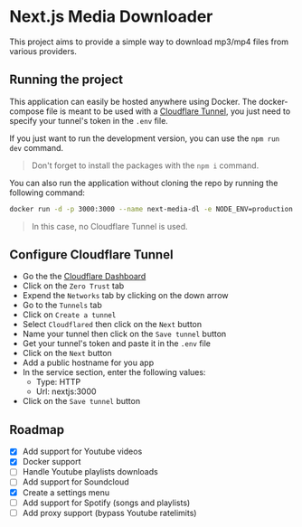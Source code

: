 # Next.js Media Downloader
This project aims to provide a simple way to download mp3/mp4 files from various providers.

## Running the project
This application can easily be hosted anywhere using Docker. The docker-compose file is meant to be used with a [Cloudflare Tunnel](https://developers.cloudflare.com/cloudflare-one/connections/connect-networks/), you just need to specify your tunnel's token in the `.env` file.

If you just want to run the development version, you can use the `npm run dev` command.
> Don't forget to install the packages with the `npm i` command.

You can also run the application without cloning the repo by running the following command:
```bash
docker run -d -p 3000:3000 --name next-media-dl -e NODE_ENV=production simonvanmello/next-media-dl:latest
```
> In this case, no Cloudflare Tunnel is used.

## Configure Cloudflare Tunnel
- Go the the [Cloudflare Dashboard](https://dash.cloudflare.com/)
- Click on the `Zero Trust` tab
- Expend the `Networks` tab by clicking on the down arrow
- Go to the `Tunnels` tab
- Click on `Create a tunnel`
- Select `Cloudflared` then click on the `Next` button
- Name your tunnel then click on the `Save tunnel` button
- Get your tunnel's token and paste it in the `.env` file
- Click on the `Next` button
- Add a public hostname for you app
- In the service section, enter the following values:
  - Type: HTTP
  - Url: nextjs:3000
- Click on the `Save tunnel` button

## Roadmap
- [x] Add support for Youtube videos
- [x] Docker support
- [ ] Handle Youtube playlists downloads
- [ ] Add support for Soundcloud
- [x] Create a settings menu
- [ ] Add support for Spotify (songs and playlists)
- [ ] Add proxy support (bypass Youtube ratelimits)